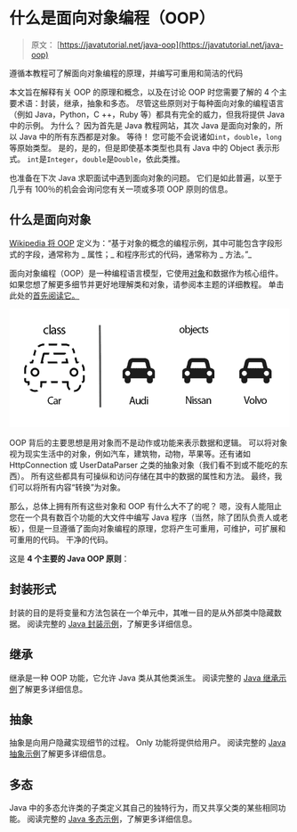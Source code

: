 # 什么是面向对象编程（OOP）

> 原文： [https://javatutorial.net/java-oop](https://javatutorial.net/java-oop)

遵循本教程可了解面向对象编程的原理，并编写可重用和简洁的代码

本文旨在解释有关 OOP 的原理和概念，以及在讨论 OOP 时您需要了解的 4 个主要术语：封装，继承，抽象和多态。 尽管这些原则对于每种面向对象的编程语言（例如 Java，Python，C ++，Ruby 等）都具有完全的威力，但我将提供 Java 中的示例。 为什么？ 因为首先是 Java 教程网站，其次 Java 是面向对象的，所以 Java 中的所有东西都是对象。 等待！ 您可能不会说诸如`int`，`double`，`long`等原始类型。 是的，是的，但是即使基本类型也具有 Java 中的 Object 表示形式。 `int`是`Integer`，`double`是`Double`，依此类推。

也准备在下次 Java 求职面试中遇到面向对象的问题。 它们是如此普遍，以至于几乎有 100％的机会会询问您有关一项或多项 OOP 原则的信息。

## 什么是面向对象

[Wikipedia 将 OOP](https://en.wikipedia.org/wiki/Object-oriented_programming) 定义为：“基于对象的概念的编程示例，其中可能包含字段形式的字段，通常称为 _ 属性；_ 和程序形式的代码，通常称为 _ 方法。”_

面向对象编程（OOP）是一种编程语言模型，它使用[对象](https://javatutorial.net/java-objects-and-classes-tutorial)和数据作为核心组件。 如果您想了解更多细节并更好地理解类和对象，请参阅本主题的详细教程。 单击此处的[首先阅读它。](https://javatutorial.net/java-objects-and-classes-tutorial)

![](img/d01cef15a8ac979eee8097725dd7b9c9.jpg)

OOP 背后的主要思想是用对象而不是动作或功能来表示数据和逻辑。 可以将对象视为现实生活中的对象，例如汽车，建筑物，动物，苹果等。还有诸如 HttpConnection 或 UserDataParser 之类的抽象对象（我们看不到或不能吃的东西）。 所有这些都具有可操纵和访问存储在其中的数据的属性和方法。 最终，我们可以将所有内容“转换”为对象。

那么，总体上拥有所有这些对象和 OOP 有什么大不了的呢？ 嗯，没有人能阻止您在一个具有数百个功能的大文件中编写 Java 程序（当然，除了团队负责人或老板），但是一旦遵循了面向对象编程的原理，您将产生可重用，可维护，可扩展和可重用的代码。 干净的代码。

这是 **4 个主要的 Java OOP 原则**：

## 封装形式

封装的目的是将变量和方法包装在一个单元中，其唯一目的是从外部类中隐藏数据。 阅读完整的 [Java 封装示例](https://javatutorial.net/java-encapsulation-example)，了解更多详细信息。

## 继承

继承是一种 OOP 功能，它允许 Java 类从其他类派生。 阅读完整的 [Java 继承示例](https://javatutorial.net/java-inheritance-example)了解更多详细信息。

## 抽象

抽象是向用户隐藏实现细节的过程。 Оnly 功能将提供给用户。 阅读完整的 [Java 抽象示例](https://javatutorial.net/java-abstraction-example)了解更多详细信息。

## 多态

Java 中的多态允许类的子类定义其自己的独特行为，而又共享父类的某些相同功能。 阅读完整的 [Java 多态示例](https://javatutorial.net/java-polymorphism-example)，了解更多详细信息。